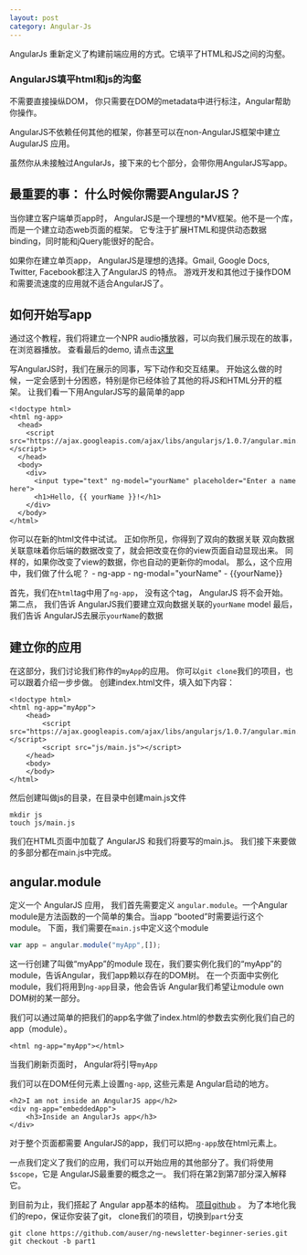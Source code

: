 ```yaml
---
layout: post
category: Angular-Js
---
```

AngularJs 重新定义了构建前端应用的方式。它填平了HTML和JS之间的沟壑。

### AngularJS填平html和js的沟壑
不需要直接操纵DOM， 你只需要在DOM的metadata中进行标注，Angular帮助你操作。

AngularJS不依赖任何其他的框架，你甚至可以在non-AngularJS框架中建立AugularJS 应用。

虽然你从未接触过AngularJs，接下来的七个部分，会带你用AngularJS写app。

## 最重要的事： 什么时候你需要AngularJS？
当你建立客户端单页app时， AngularJS是一个理想的*MV框架。他不是一个库，而是一个建立动态web页面的框架。 它专注于扩展HTML和提供动态数据binding，同时能和jQuery能很好的配合。

如果你在建立单页app， AngularJS是理想的选择。Gmail, Google Docs, Twitter, Facebook都注入了AngularJS 的特点。 游戏开发和其他过于操作DOM和需要流速度的应用就不适合AngularJS了。

## 如何开始写app
通过这个教程，我们将建立一个NPR audio播放器，可以向我们展示现在的故事，在浏览器播放。 查看最后的demo, 请点击[这里](http://www.ng-newsletter.com/code/beginner_series/)

写AngularJS时，我们在展示的同事，写下动作和交互结果。
开始这么做的时候，一定会感到十分困惑，特别是你已经体验了其他的将JS和HTML分开的框架。
让我们看一下用AngularJS写的最简单的app

```
<!doctype html>
<html ng-app>
  <head>
    <script src="https://ajax.googleapis.com/ajax/libs/angularjs/1.0.7/angular.min.js"></script>
  </head>
  <body>
    <div>
      <input type="text" ng-model="yourName" placeholder="Enter a name here">
      <h1>Hello, {{ yourName }}!</h1>
    </div>
  </body>
</html>
```
你可以在新的html文件中试试。
正如你所见，你得到了双向的数据关联
双向数据关联意味着你后端的数据改变了，就会把改变在你的view页面自动显现出来。
同样的，如果你改变了view的数据，你也自动的更新你的modal。
那么，这个应用中，我们做了什么呢？
	- ng-app
	- ng-modal="yourName"
	- {{yourName}}

首先，我们在`html`tag中用了`ng-app`， 没有这个tag，  AngularJS 将不会开始。
第二点， 我们告诉 AngularJS我们要建立双向数据关联的`yourName` model
最后， 我们告诉 AngularJS去展示`yourName`的数据

## 建立你的应用
在这部分，我们讨论我们称作的`myApp`的应用。 你可以`git clone`我们的项目，也可以跟着介绍一步步做。 创建index.html文件，填入如下内容：
```
<!doctype html>
<html ng-app="myApp">
	<head>
		<script src="https://ajax.googleapis.com/ajax/libs/angularjs/1.0.7/angular.min.js"></script> 
		<script src="js/main.js"></script>
	</head>
	<body>
	</body>
</html>
```
然后创建叫做js的目录，在目录中创建main.js文件
```
mkdir js
touch js/main.js
```
我们在HTML页面中加载了 AngularJS 和我们将要写的main.js。 我们接下来要做的多部分都在main.js中完成。

## angular.module
定义一个 AngularJS 应用， 我们首先需要定义	`angular.module`。一个Angular module是方法函数的一个简单的集合。当app “booted”时需要运行这个module。
下面，我们需要在`main.js`中定义这个module
```js
var app = angular.module("myApp",[]);
```
这一行创建了叫做“myApp”的module
现在，我们要实例化我们的“myApp”的module，告诉Angular，我们app赖以存在的DOM树。 在一个页面中实例化module，我们将用到`ng-app`目录，他会告诉 Angular我们希望让module own DOM树的某一部分。

我们可以通过简单的把我们的app名字做了index.html的参数去实例化我们自己的app（module）。
```
<html ng-app="myApp"></html>
```
当我们刷新页面时，  Angular将引导`myApp`

我们可以在DOM任何元素上设置`ng-app`, 这些元素是 Angular启动的地方。
```
<h2>I am not inside an AngularJS app</h2>
<div ng-app="embeddedApp">
	<h3>Inside an AngularJs app</h3>
</div>
```
对于整个页面都需要 AngularJS的app，我们可以把`ng-app`放在html元素上。

一点我们定义了我们的应用，我们可以开始应用的其他部分了。我们将使用`$scope`，它是 AngularJS最重要的概念之一。 我们将在第2到第7部分深入解释它。

到目前为止，我们搭起了 Angular app基本的结构。
[项目github](https://github.com/auser/ng-newsletter-beginner-series)
。
为了本地化我们的repo，保证你安装了git， clone我们的项目，切换到`part`分支
```
git clone https://github.com/auser/ng-newsletter-beginner-series.git
git checkout -b part1
```